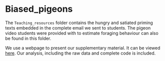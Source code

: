 # Biased_pigeons

The `Teaching_resources` folder contains the hungry and satiated priming texts embedded in the complete email we sent to students. The pigeon video students were provided with to estimate foraging behaviour can also be found in this folder.

We use a webpage to present our supplementary material. It can be viewed [here](https://tomkeaney.github.io/Biased_pigeons/). Our analysis, including the raw data and complete code is included.
